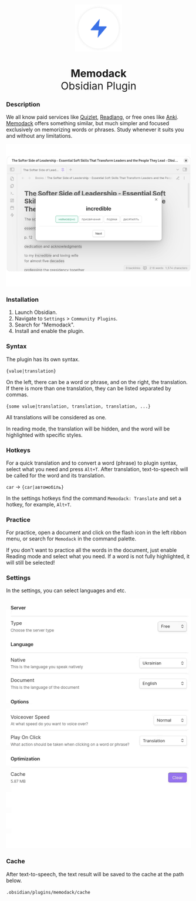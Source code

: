 <p align="center">
  <img alt="Memodack (Obsidian Plugin) Logo" src="logo.png" width="128" height="128"/>
</p>

<h1 align="center">
  Memodack
  <br>
  <span style="font-weight: normal">Obsidian Plugin</span>
</h1>

### Description

We all know paid services like [Quizlet](https://quizlet.com/), [Readlang](https://readlang.com/), or free ones like [Anki](https://apps.ankiweb.net/). [Memodack](https://github.com/pavlokobyliatskyi/obsidian-memodack-plugin) offers something similar, but much simpler and focused exclusively on memorizing words or phrases. Study whenever it suits you and without any
limitations.

![desktop](desktop.png)

### Installation

1. Launch Obsidian.
2. Navigate to `Settings` > `Community Plugins`.
3. Search for "Memodack".
4. Install and enable the plugin.

### Syntax

The plugin has its own syntax.

`{value|translation}`

On the left, there can be a word or phrase, and on the right, the translation. If there is more than one translation, they can be listed separated by commas.

`{some value|translation, translation, translation, ...}`

All translations will be considered as one.

In reading mode, the translation will be hidden, and the word will be highlighted with specific styles.

### Hotkeys

For a quick translation and to convert a word (phrase) to plugin syntax, select what you need and press `Alt+T`. After translation, text-to-speech will be called for the word and its translation.

`car` -> `{car|автомобіль}`

In the settings hotkeys find the command `Memodack: Translate` and set a hotkey, for example, `Alt+T`.

### Practice

For practice, open a document and click on the flash icon in the left ribbon menu, or search for `Memodack` in the command palette.

If you don't want to practice all the words in the document, just enable Reading mode and select what you need. If a word is not fully highlighted, it will still be selected!

### Settings

In the settings, you can select languages and etc.

![settings](settings.gif)

### Cache

After text-to-speech, the text result will be saved to the cache at the path below.

`.obsidian/plugins/memodack/cache`

